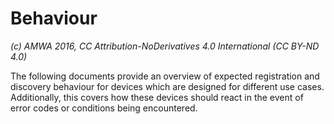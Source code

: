 # Behaviour

_(c) AMWA 2016, CC Attribution-NoDerivatives 4.0 International (CC BY-ND 4.0)_

The following documents provide an overview of expected registration and discovery behaviour for devices which are designed for different use cases. Additionally, this covers how these devices should react in the event of error codes or conditions being encountered.
